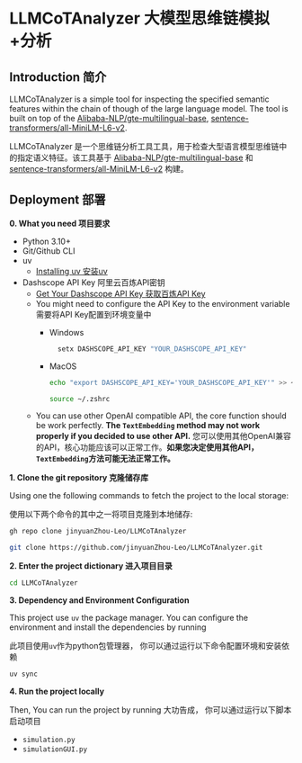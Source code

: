 # LLMCoTAnalyzer 大模型思维链模拟+分析

## Introduction 简介
LLMCoTAnalyzer is a simple tool for inspecting the specified semantic features within the chain of though of the large language model. The tool is built on top of the [Alibaba-NLP/gte-multilingual-base](https://huggingface.co/Alibaba-NLP/gte-multilingual-base), [sentence-transformers/all-MiniLM-L6-v2](https://huggingface.co/sentence-transformers/all-MiniLM-L6-v2).

LLMCoTAnalyzer 是一个思维链分析工具工具，用于检查大型语言模型思维链中的指定语义特征。该工具基于 [Alibaba-NLP/gte-multilingual-base](https://huggingface.co/Alibaba-NLP/gte-multilingual-base) 和 [sentence-transformers/all-MiniLM-L6-v2](https://huggingface.co/sentence-transformers/all-MiniLM-L6-v2) 构建。

## Deployment 部署
**0. What you need 项目要求**
- Python 3.10+
- Git/Github CLI
- uv 
  - [Installing uv 安装uv](https://docs.astral.sh/uv/getting-started/installation/)
- Dashscope API Key 阿里云百炼API密钥
  - [Get Your Dashscope API Key 获取百炼API Key](https://bailian.console.aliyun.com/?tab=doc#/doc/?type=model&url=https%3A%2F%2Fhelp.aliyun.com%2Fdocument_detail%2F2840915.html&renderType=iframe)
  - You might need to configure the API Key to the environment variable 需要将API Key配置到环境变量中
    - Windows
      ```bash
        setx DASHSCOPE_API_KEY "YOUR_DASHSCOPE_API_KEY"
        ```

    - MacOS
        ```bash
        echo "export DASHSCOPE_API_KEY='YOUR_DASHSCOPE_API_KEY'" >> ~/.zshrc
        
        source ~/.zshrc
        ```
  - You can use other OpenAI compatible API, the core function should be work perfectly. **The ```TextEmbedding``` method may not work properly if you decided to use other API.** 您可以使用其他OpenAI兼容的API，核心功能应该可以正常工作。**如果您决定使用其他API，```TextEmbedding```方法可能无法正常工作。**

**1. Clone the git repository 克隆储存库**

Using one the following commands to fetch the project to the local storage:

使用以下两个命令的其中之一将项目克隆到本地储存:
```bash
gh repo clone jinyuanZhou-Leo/LLMCoTAnalyzer
```
```bash
git clone https://github.com/jinyuanZhou-Leo/LLMCoTAnalyzer.git
```

**2. Enter the project dictionary 进入项目目录**
```bash
cd LLMCoTAnalyzer
```

**3. Dependency and Environment Configuration**

This project use ```uv``` the package manager. You can configure the environment and install the dependencies by running

此项目使用```uv```作为python包管理器， 你可以通过运行以下命令配置环境和安装依赖
```bash
uv sync
```

**4. Run the project locally**

Then, You can run the project by running
大功告成， 你可以通过运行以下脚本启动项目
- ```simulation.py```
- ```simulationGUI.py```

